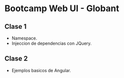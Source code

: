 # Bootcamp Web UI - Globant

## Clase 1

- Namespace.
- Injeccion de dependencias con JQuery.

## Clase 2

- Ejemplos basicos de Angular.
